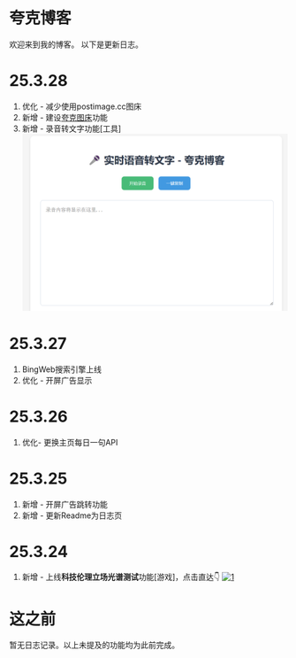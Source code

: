 # 夸克博客
欢迎来到我的博客。
以下是更新日志。

# 25.3.28
1. 优化 - 减少使用postimage.cc图床
2. 新增 - 建设[夸克图床](https://lsqkk.github.io/estest)功能
3. 新增 - 录音转文字功能[工具]
   [![录音转文字](https://raw.githubusercontent.com/lsqkk/image/main/20250328201121628.png)](https://lsqkk.github.io/tool/tool-audio2txt.html)

# 25.3.27
1. BingWeb搜索引擎上线
2. 优化 - 开屏广告显示

# 25.3.26
1. 优化- 更换主页每日一句API

# 25.3.25
1. 新增 - 开屏广告跳转功能
2. 新增 - 更新Readme为日志页

# 25.3.24
1. 新增 - 上线**科技伦理立场光谱测试**功能[游戏]，点击直达👇
[![1](https://i.postimg.cc/MKdcZ4cm/image.png)](https://lsqkk.github.io/estest)

# 这之前
暂无日志记录。以上未提及的功能均为此前完成。
